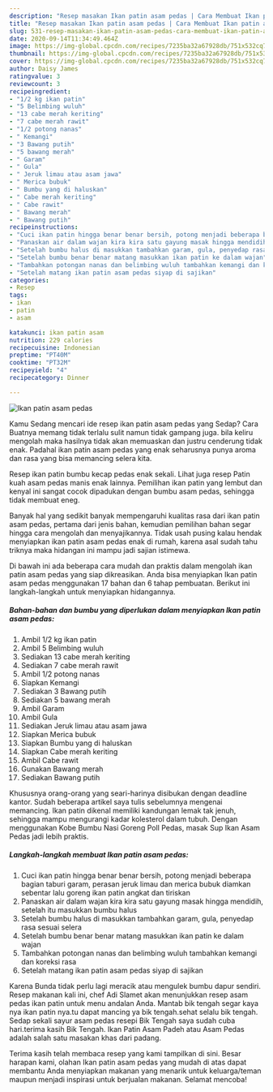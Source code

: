 ```yaml
---
description: "Resep masakan Ikan patin asam pedas | Cara Membuat Ikan patin asam pedas Yang Enak Dan Mudah"
title: "Resep masakan Ikan patin asam pedas | Cara Membuat Ikan patin asam pedas Yang Enak Dan Mudah"
slug: 531-resep-masakan-ikan-patin-asam-pedas-cara-membuat-ikan-patin-asam-pedas-yang-enak-dan-mudah
date: 2020-09-14T11:34:49.464Z
image: https://img-global.cpcdn.com/recipes/7235ba32a67928db/751x532cq70/ikan-patin-asam-pedas-foto-resep-utama.jpg
thumbnail: https://img-global.cpcdn.com/recipes/7235ba32a67928db/751x532cq70/ikan-patin-asam-pedas-foto-resep-utama.jpg
cover: https://img-global.cpcdn.com/recipes/7235ba32a67928db/751x532cq70/ikan-patin-asam-pedas-foto-resep-utama.jpg
author: Daisy James
ratingvalue: 3
reviewcount: 3
recipeingredient:
- "1/2 kg ikan patin"
- "5 Belimbing wuluh"
- "13 cabe merah keriting"
- "7 cabe merah rawit"
- "1/2 potong nanas"
- " Kemangi"
- "3 Bawang putih"
- "5 bawang merah"
- " Garam"
- " Gula"
- " Jeruk limau atau asam jawa"
- " Merica bubuk"
- " Bumbu yang di haluskan"
- " Cabe merah keriting"
- " Cabe rawit"
- " Bawang merah"
- " Bawang putih"
recipeinstructions:
- "Cuci ikan patin hingga benar benar bersih, potong menjadi beberapa bagian taburi garam, perasan jeruk limau dan merica bubuk diamkan sebentar lalu goreng ikan patin angkat dan tiriskan"
- "Panaskan air dalam wajan kira kira satu gayung masak hingga mendidih, setelah itu masukkan bumbu halus"
- "Setelah bumbu halus di masukkan tambahkan garam, gula, penyedap rasa sesuai selera"
- "Setelah bumbu benar benar matang masukkan ikan patin ke dalam wajan"
- "Tambahkan potongan nanas dan belimbing wuluh tambahkan kemangi dan koreksi rasa"
- "Setelah matang ikan patin asam pedas siyap di sajikan"
categories:
- Resep
tags:
- ikan
- patin
- asam

katakunci: ikan patin asam 
nutrition: 229 calories
recipecuisine: Indonesian
preptime: "PT40M"
cooktime: "PT32M"
recipeyield: "4"
recipecategory: Dinner

---
```



![Ikan patin asam pedas](https://img-global.cpcdn.com/recipes/7235ba32a67928db/751x532cq70/ikan-patin-asam-pedas-foto-resep-utama.jpg)

Kamu Sedang mencari ide resep ikan patin asam pedas yang Sedap? Cara Buatnya memang tidak terlalu sulit namun tidak gampang juga. bila keliru mengolah maka hasilnya tidak akan memuaskan dan justru cenderung tidak enak. Padahal ikan patin asam pedas yang enak seharusnya punya aroma dan rasa yang bisa memancing selera kita.

Resep ikan patin bumbu kecap pedas enak sekali. Lihat juga resep Patin kuah asam pedas manis enak lainnya. Pemilihan ikan patin yang lembut dan kenyal ini sangat cocok dipadukan dengan bumbu asam pedas, sehingga tidak membuat eneg.

Banyak hal yang sedikit banyak mempengaruhi kualitas rasa dari ikan patin asam pedas, pertama dari jenis bahan, kemudian pemilihan bahan segar hingga cara mengolah dan menyajikannya. Tidak usah pusing kalau hendak menyiapkan ikan patin asam pedas enak di rumah, karena asal sudah tahu triknya maka hidangan ini mampu jadi sajian istimewa.


Di bawah ini ada beberapa cara mudah dan praktis dalam mengolah ikan patin asam pedas yang siap dikreasikan. Anda bisa menyiapkan Ikan patin asam pedas menggunakan 17 bahan dan 6 tahap pembuatan. Berikut ini langkah-langkah untuk menyiapkan hidangannya.

<!--inarticleads1-->

##### Bahan-bahan dan bumbu yang diperlukan dalam menyiapkan Ikan patin asam pedas:

1. Ambil 1/2 kg ikan patin
1. Ambil 5 Belimbing wuluh
1. Sediakan 13 cabe merah keriting
1. Sediakan 7 cabe merah rawit
1. Ambil 1/2 potong nanas
1. Siapkan  Kemangi
1. Sediakan 3 Bawang putih
1. Sediakan 5 bawang merah
1. Ambil  Garam
1. Ambil  Gula
1. Sediakan  Jeruk limau atau asam jawa
1. Siapkan  Merica bubuk
1. Siapkan  Bumbu yang di haluskan
1. Siapkan  Cabe merah keriting
1. Ambil  Cabe rawit
1. Gunakan  Bawang merah
1. Sediakan  Bawang putih


Khususnya orang-orang yang seari-harinya disibukan dengan deadline kantor. Sudah beberapa artikel saya tulis sebelumnya mengenai memancing. Ikan patin dikenal memiliki kandungan lemak tak jenuh, sehingga mampu mengurangi kadar kolesterol dalam tubuh. Dengan menggunakan Kobe Bumbu Nasi Goreng Poll Pedas, masak Sup Ikan Asam Pedas jadi lebih praktis. 

<!--inarticleads2-->

##### Langkah-langkah membuat Ikan patin asam pedas:

1. Cuci ikan patin hingga benar benar bersih, potong menjadi beberapa bagian taburi garam, perasan jeruk limau dan merica bubuk diamkan sebentar lalu goreng ikan patin angkat dan tiriskan
1. Panaskan air dalam wajan kira kira satu gayung masak hingga mendidih, setelah itu masukkan bumbu halus
1. Setelah bumbu halus di masukkan tambahkan garam, gula, penyedap rasa sesuai selera
1. Setelah bumbu benar benar matang masukkan ikan patin ke dalam wajan
1. Tambahkan potongan nanas dan belimbing wuluh tambahkan kemangi dan koreksi rasa
1. Setelah matang ikan patin asam pedas siyap di sajikan


Karena Bunda tidak perlu lagi meracik atau mengulek bumbu dapur sendiri. Resep makanan kali ini, chef Adi Slamet akan menunjukkan resep asam pedas ikan patin untuk menu andalan Anda. Mantab bik tengah segar kaya nya ikan patin nya.tu dapat mancing ya bik tengah.sehat selalu bik tengah. Sedap sekali sayur asam pedas resepi Bik Tengah saya sudah cuba hari.terima kasih Bik Tengah. Ikan Patin Asam Padeh atau Asam Pedas adalah salah satu masakan khas dari padang. 

Terima kasih telah membaca resep yang kami tampilkan di sini. Besar harapan kami, olahan Ikan patin asam pedas yang mudah di atas dapat membantu Anda menyiapkan makanan yang menarik untuk keluarga/teman maupun menjadi inspirasi untuk berjualan makanan. Selamat mencoba!
